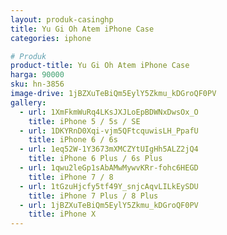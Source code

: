 ```yaml
---
layout: produk-casinghp
title: Yu Gi Oh Atem iPhone Case
categories: iphone

# Produk
product-title: Yu Gi Oh Atem iPhone Case
harga: 90000
sku: hn-3856
image-drive: 1jBZXuTeBiQm5EylY5Zkmu_kDGroQF0PV
gallery:
  - url: 1XmFkmWuRq4LKsJXJLoEpBDWNxDwsOx_O
    title: iPhone 5 / 5s / SE
  - url: 1DKYRnD0Xqi-vjm5QFtcquwisLH_PpafU
    title: iPhone 6 / 6s
  - url: 1eq52W-1Y3673mXMCZYtUIgHh5ALZ2jQ4
    title: iPhone 6 Plus / 6s Plus
  - url: 1qwu2leGp1sAbAMwMywvKRr-fohc6HEGD
    title: iPhone 7 / 8
  - url: 1tGzuHjcfy5tf49Y_snjcAqvLILkEySDU
    title: iPhone 7 Plus / 8 Plus
  - url: 1jBZXuTeBiQm5EylY5Zkmu_kDGroQF0PV
    title: iPhone X
---
```

